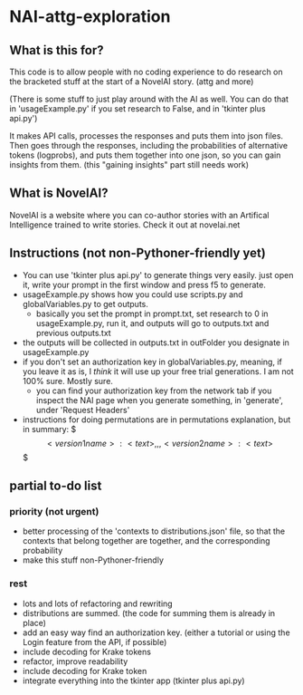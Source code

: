# NAI-attg-exploration
 
 ## What is this for?
 This code is to allow people with no coding experience to do research on the bracketed stuff at the start of a NovelAI story. (attg and more) 
 
 (There is some stuff to just play around with the AI as well. You can do that in 'usageExample.py' if you set research to False, and in 'tkinter plus api.py')
 
 It makes API calls, processes the responses and puts them into json files.
 Then goes through the responses, including the probabilities of alternative tokens (logprobs), and puts them together into one json, so you can gain insights from them. (this "gaining insights" part still needs work) 
 
 ## What is NovelAI?
 NovelAI is a website where you can co-author stories with an Artifical Intelligence trained to write stories. Check it out at novelai.net
 
 ## Instructions (not non-Pythoner-friendly yet)
 - You can use 'tkinter plus api.py' to generate things very easily. just open it, write your prompt in the first window and press f5 to generate.
 - usageExample.py shows how you could use scripts.py and globalVariables.py to get outputs.
	- basically you set the prompt in prompt.txt, set research to 0 in usageExample.py, run it, and outputs will go to outputs.txt and previous outputs.txt
 - the outputs will be collected in outputs.txt in outFolder you designate in usageExample.py
 - if you don't set an authorization key in globalVariables.py, meaning, if you leave it as is, I *think* it will use up your free trial generations. I am not 100% sure. Mostly sure.
	- you can find your authorization key from the network tab if you inspect the NAI page when you generate something, in 'generate', under 'Request Headers'
 - instructions for doing permutations are in permutations explanation, but in summary: $$$<version 1 name>:<text>,,,<version 2 name>:<text>$$$

 ## partial to-do list
 ### priority (not urgent)
 - better processing of the 'contexts to distributions.json' file, so that the contexts that belong together are together, and the corresponding probability
 - make this stuff non-Pythoner-friendly
 ### rest
 - lots and lots of refactoring and rewriting
 - distributions are summed. (the code for summing them is already in place)
 - add an easy way find an authorization key. (either a tutorial or using the Login feature from the API, if possible)
 - include decoding for Krake tokens
 - refactor, improve readability
 - include decoding for Krake token
 - integrate everything into the tkinter app (tkinter plus api.py)
